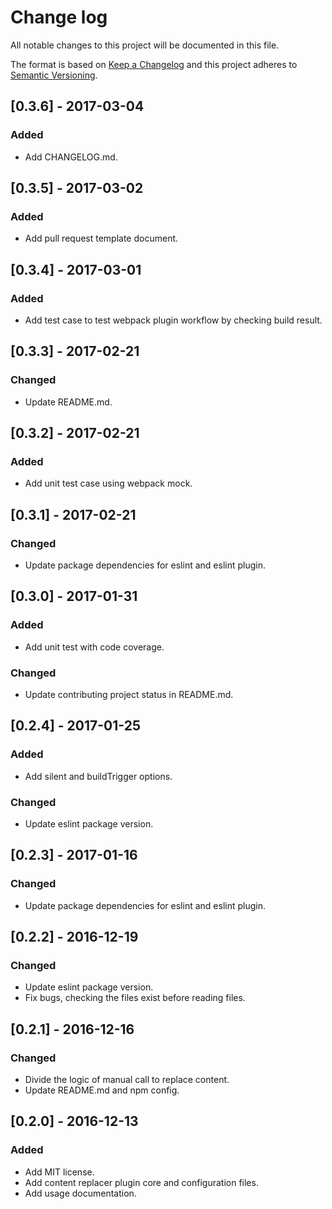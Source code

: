 # Change log
All notable changes to this project will be documented in this file.

The format is based on [Keep a Changelog](http://keepachangelog.com) and this project adheres to [Semantic Versioning](http://semver.org).

## [0.3.6] - 2017-03-04
### Added
- Add CHANGELOG.md.

## [0.3.5] - 2017-03-02
### Added
- Add pull request template document. 

## [0.3.4] - 2017-03-01
### Added
- Add test case to test webpack plugin workflow by checking build result.

## [0.3.3] - 2017-02-21
### Changed
- Update README.md.

## [0.3.2] - 2017-02-21
### Added
- Add unit test case using webpack mock.

## [0.3.1] - 2017-02-21
### Changed
- Update package dependencies for eslint and eslint plugin.

## [0.3.0] - 2017-01-31
### Added
- Add unit test with code coverage.

### Changed
- Update contributing project status in README.md.

## [0.2.4] - 2017-01-25
### Added
- Add silent and buildTrigger options.

### Changed
- Update eslint package version.

## [0.2.3] - 2017-01-16
### Changed
- Update package dependencies for eslint and eslint plugin.

## [0.2.2] - 2016-12-19
### Changed
- Update eslint package version.
- Fix bugs, checking the files exist before reading files.

## [0.2.1] - 2016-12-16
### Changed
- Divide the logic of manual call to replace content.
- Update README.md and npm config.


## [0.2.0] - 2016-12-13
### Added
- Add MIT license.
- Add content replacer plugin core and configuration files.
- Add usage documentation.
